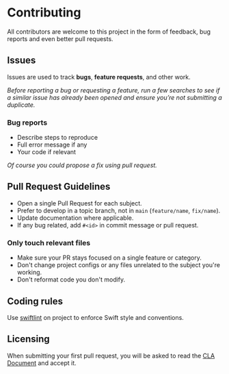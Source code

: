 # Contributing

All contributors are welcome to this project in the form of feedback, bug reports and even better pull requests.

## Issues

Issues are used to track **bugs**, **feature requests**, and other work.

_Before reporting a bug or requesting a feature, run a few searches to
see if a similar issue has already been opened and ensure you’re not submitting
a duplicate._

### Bug reports

* Describe steps to reproduce
* Full error message if any
* Your code if relevant

_Of course you could propose a fix using pull request._

## Pull Request Guidelines

* Open a single Pull Request for each subject.
* Prefer to develop in a topic branch, not in `main` (`feature/name`, `fix/name`).
* Update documentation where applicable.
* If any bug related, add `#<id>` in commit message or pull request.

### Only touch relevant files

* Make sure your PR stays focused on a single feature or category.
* Don't change project configs or any files unrelated to the subject you're working.
* Don't reformat code you don't modify.

## Coding rules

Use [swiftlint](https://github.com/realm/SwiftLint) on project to enforce Swift style and conventions.

## Licensing

When submitting your first pull request, you will be asked to read the [CLA Document](cla/4DCLA.md) and accept it.
